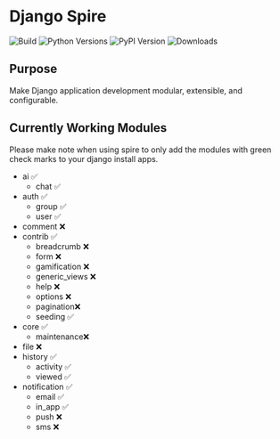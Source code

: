 # Django Spire

![Build](https://img.shields.io/github/actions/workflow/status/stratusadv/django-spire/run_tests.yml)
![Python Versions](https://img.shields.io/pypi/pyversions/django-spire)
![PyPI Version](https://img.shields.io/pypi/v/django-spire)
![Downloads](https://img.shields.io/pypi/dm/django-spire)

## Purpose

Make Django application development modular, extensible, and configurable.

## Currently Working Modules

Please make note when using spire to only add the modules with green check marks to your django install apps.

  - ai ✅
    - chat ✅
  - auth ✅
    - group ✅
    - user ✅ 
  - comment ❌
  - contrib ✅
    - breadcrumb ❌
    - form ❌
    - gamification ❌
    - generic_views ❌
    - help ❌
    - options ❌
    - pagination❌
    - seeding ✅
  - core ✅
    - maintenance❌
  - file ❌
  - history ✅
    - activity ✅
    - viewed ✅
  - notification ✅
    - email ✅
    - in_app ✅
    - push ❌
    - sms ❌
